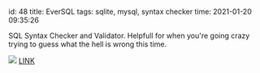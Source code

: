 id: 48
title: EverSQL
tags: sqlite, mysql, syntax checker
time: 2021-01-20 09:35:26

 SQL Syntax Checker and Validator. Helpfull for when you're going crazy trying to guess what the hell is wrong this time.

![](http://localhost/bkmks_fotos/pics/33)
[LINK](https://www.eversql.com/sql-syntax-check-validator/)